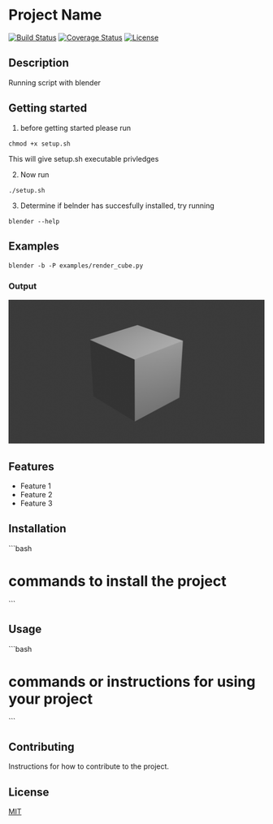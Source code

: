 # Project Name

[![Build Status](https://img.shields.io/travis/username/reponame.svg?style=flat-square)](https://travis-ci.org/username/reponame)
[![Coverage Status](https://img.shields.io/coveralls/username/reponame.svg?style=flat-square)](https://coveralls.io/github/username/reponame)
[![License](https://img.shields.io/github/license/isayahc/python-sample-template.svg?style=flat-square)](LICENSE)

## Description

Running script with blender

## Getting started

1. before getting started please run 

```
chmod +x setup.sh
```

This will give setup.sh executable privledges

2. Now run

```
./setup.sh
```

3. Determine if belnder has succesfully installed, try running

```
blender --help
```

## Examples

```
blender -b -P examples/render_cube.py 
```

### Output

![Local Image](assests/image.png)

<!-- ![Hosted Image](https://github.com/isayahc/python_blender_codespace_template/blob/main/assests/image.png) -->

## Features

- Feature 1
- Feature 2
- Feature 3

## Installation

\```bash
# commands to install the project
\```

## Usage

\```bash
# commands or instructions for using your project
\```

## Contributing

Instructions for how to contribute to the project.

## License

[MIT](LICENSE)

